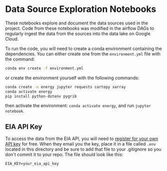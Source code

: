 # Data Source Exploration Notebooks

These notebooks explore and document the data sources used in the project. Code from these notebooks was modified in the airflow DAGs to regularly ingest the data from the sources into the data lake on Google Cloud. 

To run the code, you will need to create a conda environment containing the dependencies. You can either create one from the `environment.yml` file with the command: 

```bash
conda env create -f environment.yml
```

or create the environment yourself with the following commands:

```bash
conda create -n energy jupyter requests cartopy xarray
conda activate energy
pip install python-dotenv pygrib
```

then activate the environment: `conda activate energy`, and run `jupyter notebook`.

## EIA API Key
To access the data from the EIA API, you will need to [register for your own API key](https://www.eia.gov/opendata/register.php) for free. When they email you the key, place it in a file called `.env` located in this directory and be sure to add that file to your .gitignore so you don't commit it to your repo. The file should look like this:

```
EIA_KEY=your_eia_api_key
```
